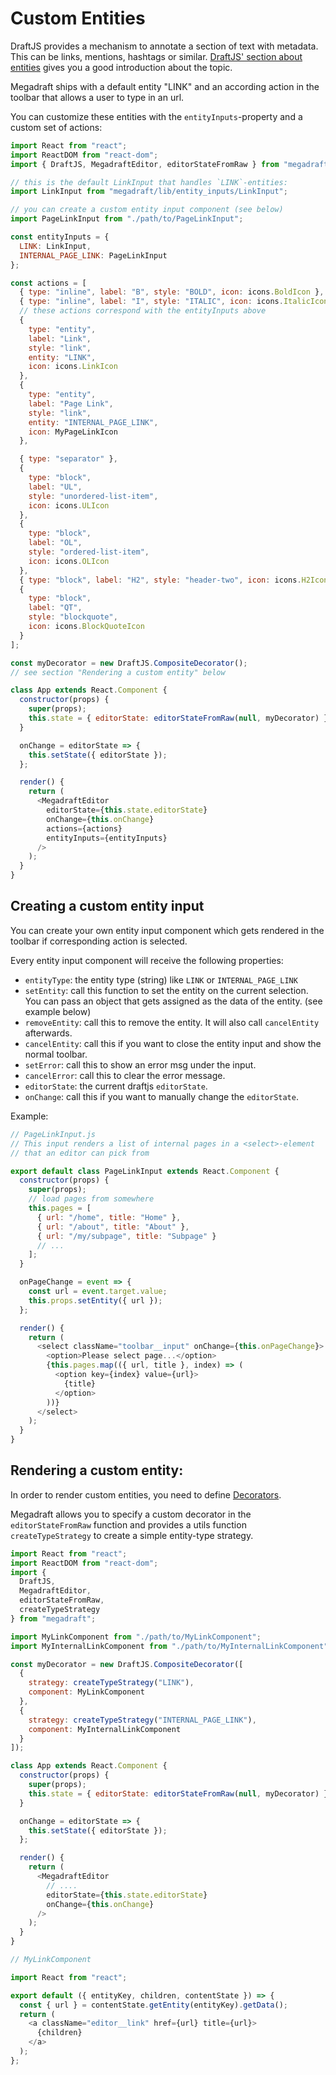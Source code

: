 # Custom Entities

DraftJS provides a mechanism to annotate a section of text with metadata. This
can be links, mentions, hashtags or similar. [DraftJS' section about
entities][advanced-topics-entities] gives you a good introduction about the
topic.

Megadraft ships with a default entity "LINK" and an according action in the
toolbar that allows a user to type in an url.

You can customize these entities with the `entityInputs`-property and a custom
set of actions:

```js
import React from "react";
import ReactDOM from "react-dom";
import { DraftJS, MegadraftEditor, editorStateFromRaw } from "megadraft";

// this is the default LinkInput that handles `LINK`-entities:
import LinkInput from "megadraft/lib/entity_inputs/LinkInput";

// you can create a custom entity input component (see below)
import PageLinkInput from "./path/to/PageLinkInput";

const entityInputs = {
  LINK: LinkInput,
  INTERNAL_PAGE_LINK: PageLinkInput
};

const actions = [
  { type: "inline", label: "B", style: "BOLD", icon: icons.BoldIcon },
  { type: "inline", label: "I", style: "ITALIC", icon: icons.ItalicIcon },
  // these actions correspond with the entityInputs above
  {
    type: "entity",
    label: "Link",
    style: "link",
    entity: "LINK",
    icon: icons.LinkIcon
  },
  {
    type: "entity",
    label: "Page Link",
    style: "link",
    entity: "INTERNAL_PAGE_LINK",
    icon: MyPageLinkIcon
  },

  { type: "separator" },
  {
    type: "block",
    label: "UL",
    style: "unordered-list-item",
    icon: icons.ULIcon
  },
  {
    type: "block",
    label: "OL",
    style: "ordered-list-item",
    icon: icons.OLIcon
  },
  { type: "block", label: "H2", style: "header-two", icon: icons.H2Icon },
  {
    type: "block",
    label: "QT",
    style: "blockquote",
    icon: icons.BlockQuoteIcon
  }
];

const myDecorator = new DraftJS.CompositeDecorator();
// see section "Rendering a custom entity" below

class App extends React.Component {
  constructor(props) {
    super(props);
    this.state = { editorState: editorStateFromRaw(null, myDecorator) };
  }

  onChange = editorState => {
    this.setState({ editorState });
  };

  render() {
    return (
      <MegadraftEditor
        editorState={this.state.editorState}
        onChange={this.onChange}
        actions={actions}
        entityInputs={entityInputs}
      />
    );
  }
}
```

## Creating a custom entity input

You can create your own entity input component which gets rendered in the
toolbar if corresponding action is selected.

Every entity input component will receive the following properties:

- `entityType`: the entity type (string) like `LINK` or `INTERNAL_PAGE_LINK`
- `setEntity`: call this function to set the entity on the current selection.
  You can pass an object that gets assigned as the data of the entity. (see
  example below)
- `removeEntity`: call this to remove the entity. It will also call
  `cancelEntity` afterwards.
- `cancelEntity`: call this if you want to close the entity input and show the
  normal toolbar.
- `setError`: call this to show an error msg under the input.
- `cancelError`: call this to clear the error message.
- `editorState`: the current draftjs `editorState`.
- `onChange`: call this if you want to manually change the `editorState`.

Example:

```js
// PageLinkInput.js
// This input renders a list of internal pages in a <select>-element
// that an editor can pick from

export default class PageLinkInput extends React.Component {
  constructor(props) {
    super(props);
    // load pages from somewhere
    this.pages = [
      { url: "/home", title: "Home" },
      { url: "/about", title: "About" },
      { url: "/my/subpage", title: "Subpage" }
      // ...
    ];
  }

  onPageChange = event => {
    const url = event.target.value;
    this.props.setEntity({ url });
  };

  render() {
    return (
      <select className="toolbar__input" onChange={this.onPageChange}>
        <option>Please select page...</option>
        {this.pages.map(({ url, title }, index) => (
          <option key={index} value={url}>
            {title}
          </option>
        ))}
      </select>
    );
  }
}
```

## Rendering a custom entity:

In order to render custom entities, you need to define
[Decorators][advanced-topics-decorators].

Megadraft allows you to specify a custom decorator in the `editorStateFromRaw`
function and provides a utils function `createTypeStrategy` to create a simple
entity-type strategy.

```js
import React from "react";
import ReactDOM from "react-dom";
import {
  DraftJS,
  MegadraftEditor,
  editorStateFromRaw,
  createTypeStrategy
} from "megadraft";

import MyLinkComponent from "./path/to/MyLinkComponent";
import MyInternalLinkComponent from "./path/to/MyInternalLinkComponent";

const myDecorator = new DraftJS.CompositeDecorator([
  {
    strategy: createTypeStrategy("LINK"),
    component: MyLinkComponent
  },
  {
    strategy: createTypeStrategy("INTERNAL_PAGE_LINK"),
    component: MyInternalLinkComponent
  }
]);

class App extends React.Component {
  constructor(props) {
    super(props);
    this.state = { editorState: editorStateFromRaw(null, myDecorator) };
  }

  onChange = editorState => {
    this.setState({ editorState });
  };

  render() {
    return (
      <MegadraftEditor
        // ....
        editorState={this.state.editorState}
        onChange={this.onChange}
      />
    );
  }
}
```

```js
// MyLinkComponent

import React from "react";

export default ({ entityKey, children, contentState }) => {
  const { url } = contentState.getEntity(entityKey).getData();
  return (
    <a className="editor__link" href={url} title={url}>
      {children}
    </a>
  );
};
```

[advanced-topics-decorators]: https://facebook.github.io/draft-js/docs/advanced-topics-decorators.html#content
[advanced-topics-entities]: https://facebook.github.io/draft-js/docs/advanced-topics-entities.html
